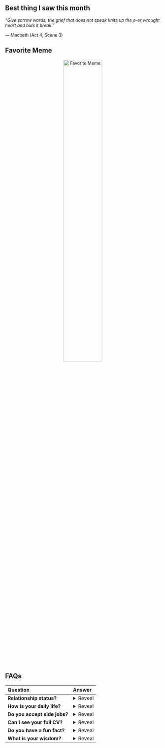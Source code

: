 ## Best thing I saw this month

_“Give sorrow words; the grief that does not speak knits up the o-er wrought heart and bids it break.”_

— Macbeth (Act 4, Scene 3)

## Favorite Meme

<p align="center">
  <img src="https://github.com/user-attachments/assets/001e15c4-4000-49c8-ba7b-b866dc9dc745" alt="Favorite Meme" width="50%">
</p>

## FAQs

| **Question**              | **Answer** |
|:--------------------------|:----------|
| **Relationship status?** | <details><summary>Reveal</summary>Somewhere between *I don't know* and *you don't understand.*</details> |
| **How is your daily life?** | <details><summary>Reveal</summary>Contributing to [99 Group](https://www.99.co/about-us). I also shitpost at [silenced.life](https://silenced.life).</details> |
| **Do you accept side jobs?** | <details><summary>Reveal</summary>I'm occupied. Currently hustling on [@hexalts](https://github.com/hexalts).</details> |
| **Can I see your full CV?** | <details><summary>Reveal</summary>HMU via **reuses_reeds.0m@icloud.com**.</details> |
| **Do you have a fun fact?** | <details><summary>Reveal</summary>I have this superpower called **_I can bore you to death_**.</details> |
| **What is your wisdom?** | <details><summary>Reveal</summary>Never, ever take anything for granted. *(I learned the hard way, trust me.)*</details> |
